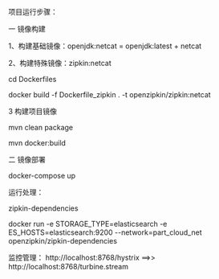 项目运行步骤：

一 镜像构建

  1、构建基础镜像：openjdk:netcat = openjdk:latest + netcat 
  
  2、构建特殊镜像：zipkin:netcat
  
   cd Dockerfiles 
   
   docker build -f Dockerfile_zipkin . -t openzipkin/zipkin:netcat
   
  3  构建项目镜像
  
   mvn clean package
   
   mvn docker:build
   
二 镜像部署

  docker-compose up 

运行处理：

zipkin-dependencies

docker run -e STORAGE_TYPE=elasticsearch -e ES_HOSTS=elasticsearch:9200 --network=part_cloud_net openzipkin/zipkin-dependencies

监控管理：
http://localhost:8768/hystrix  ==>>  http://localhost:8768/turbine.stream

   

